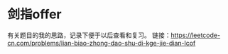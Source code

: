 # 剑指offer
有关题目的我的思路，记录下便于以后查看和复习。
链接：https://leetcode-cn.com/problems/lian-biao-zhong-dao-shu-di-kge-jie-dian-lcof
